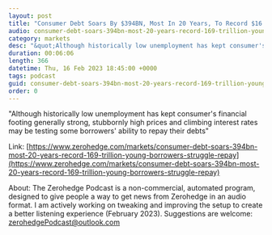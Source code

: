 ```yaml
---
layout: post
title: "Consumer Debt Soars By $394BN, Most In 20 Years, To Record $16.9 Trillion As Young Borrowers Struggle To Repay"
audio: consumer-debt-soars-394bn-most-20-years-record-169-trillion-young-borrowers-struggle-repay-0
category: markets
desc: "&quot;Although historically low unemployment has kept consumer's financial footing generally strong, stubbornly high prices and climbing interest rates may be testing some borrowers' ability to repay their debts&quot;"
duration: 00:06:06
length: 366
datetime: Thu, 16 Feb 2023 18:45:00 +0000
tags: podcast
guid: consumer-debt-soars-394bn-most-20-years-record-169-trillion-young-borrowers-struggle-repay-0
order: 0
---
```

&quot;Although historically low unemployment has kept consumer's financial footing generally strong, stubbornly high prices and climbing interest rates may be testing some borrowers' ability to repay their debts&quot;

Link: [https://www.zerohedge.com/markets/consumer-debt-soars-394bn-most-20-years-record-169-trillion-young-borrowers-struggle-repay](https://www.zerohedge.com/markets/consumer-debt-soars-394bn-most-20-years-record-169-trillion-young-borrowers-struggle-repay)

About: The Zerohedge Podcast is a non-commercial, automated program, designed to give people a way to get news from Zerohedge in an audio format.  I am actively working on tweaking and improving the setup to create a better listening experience (February 2023).  Suggestions are welcome: [zerohedgePodcast@outlook.com](mailto:zerohedgePodcast@outlook.com)